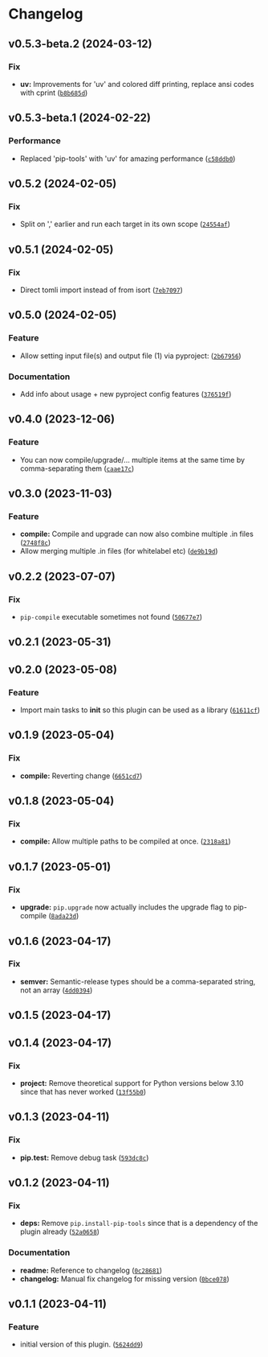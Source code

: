 # Changelog

<!--next-version-placeholder-->

## v0.5.3-beta.2 (2024-03-12)
### Fix
* **uv:** Improvements for 'uv' and colored diff printing, replace ansi codes with cprint ([`b8b685d`](https://github.com/educationwarehouse/edwh-pipcompile-plugin/commit/b8b685deed331b1eeac9d4fb9648cd997c1ea514))

## v0.5.3-beta.1 (2024-02-22)
### Performance
* Replaced 'pip-tools' with 'uv' for amazing performance ([`c58ddb0`](https://github.com/educationwarehouse/edwh-pipcompile-plugin/commit/c58ddb055c7230e5925a3250128f82a0ab0b346e))

## v0.5.2 (2024-02-05)
### Fix
* Split on ',' earlier and run each target in its own scope ([`24554af`](https://github.com/educationwarehouse/edwh-pipcompile-plugin/commit/24554af3e3c9760d577860524906420ea3ab5799))

## v0.5.1 (2024-02-05)
### Fix
* Direct tomli import instead of from isort ([`7eb7097`](https://github.com/educationwarehouse/edwh-pipcompile-plugin/commit/7eb709752ed5d6ce51e2bf488a084b24185e57ba))

## v0.5.0 (2024-02-05)
### Feature
* Allow setting input file(s) and output file (1) via pyproject: ([`2b67956`](https://github.com/educationwarehouse/edwh-pipcompile-plugin/commit/2b67956ae39c772ccc54f83d3b89d51ecad75110))

### Documentation
* Add info about usage + new pyproject config features ([`376519f`](https://github.com/educationwarehouse/edwh-pipcompile-plugin/commit/376519f7312920c9e2230074179a273cfaa91eb2))

## v0.4.0 (2023-12-06)
### Feature
* You can now compile/upgrade/... multiple items at the same time by comma-separating them ([`caae17c`](https://github.com/educationwarehouse/edwh-pipcompile-plugin/commit/caae17ce4017bcb7ca36ae312afee5d6b87b13c4))

## v0.3.0 (2023-11-03)
### Feature
* **compile:** Compile and upgrade can now also combine multiple .in files ([`2748f8c`](https://github.com/educationwarehouse/edwh-pipcompile-plugin/commit/2748f8cf06c0a5890a91827752c3871b12092a0e))
* Allow merging multiple .in files (for whitelabel etc) ([`de9b19d`](https://github.com/educationwarehouse/edwh-pipcompile-plugin/commit/de9b19d2368da47fbd36eeab01852e2d0ab5fd73))

## v0.2.2 (2023-07-07)

### Fix

* `pip-compile` executable sometimes not found ([`50677e7`](https://github.com/educationwarehouse/edwh-pipcompile-plugin/commit/50677e7da3e049cc823af43dd93652b0a1ec5048))

## v0.2.1 (2023-05-31)


## v0.2.0 (2023-05-08)
### Feature
* Import main tasks to __init__ so this plugin can be used as a library ([`61611cf`](https://github.com/educationwarehouse/edwh-pipcompile-plugin/commit/61611cf0f795221615e4e802bf8209280b1ef854))

## v0.1.9 (2023-05-04)
### Fix
* **compile:** Reverting change ([`6651cd7`](https://github.com/educationwarehouse/edwh-pipcompile-plugin/commit/6651cd77a07dfe9a7befee5bea39bfeff61ae061))

## v0.1.8 (2023-05-04)
### Fix
* **compile:** Allow multiple paths to be compiled at once. ([`2318a81`](https://github.com/educationwarehouse/edwh-pipcompile-plugin/commit/2318a81929ea2425845fb5569e018407a2a4cf52))

## v0.1.7 (2023-05-01)
### Fix
* **upgrade:** `pip.upgrade` now actually includes the upgrade flag to pip-compile ([`8ada23d`](https://github.com/educationwarehouse/edwh-pipcompile-plugin/commit/8ada23df192f3813a6628c0ca77169dadae058ca))

## v0.1.6 (2023-04-17)
### Fix
* **semver:** Semantic-release types should be a comma-separated string, not an array ([`4dd0394`](https://github.com/educationwarehouse/edwh-pipcompile-plugin/commit/4dd039434decb2ed8e2b1feff6a061f5bc49b4e3))

## v0.1.5 (2023-04-17)


## v0.1.4 (2023-04-17)
### Fix
* **project:** Remove theoretical support for Python versions below 3.10 since that has never worked ([`13f55b0`](https://github.com/educationwarehouse/edwh-pipcompile-plugin/commit/13f55b00cdc4f69c773c9771509e069dce2b8109))

## v0.1.3 (2023-04-11)
### Fix
* **pip.test:** Remove debug task ([`593dc8c`](https://github.com/educationwarehouse/edwh-pipcompile-plugin/commit/593dc8c4704dd17b519ae1bd8310938399d49b95))

## v0.1.2 (2023-04-11)
### Fix
* **deps:** Remove `pip.install-pip-tools` since that is a dependency of the plugin already ([`52a0658`](https://github.com/educationwarehouse/edwh-pipcompile-plugin/commit/52a0658d89e60bbc7a6ef972fc2638105090fa91))

### Documentation
* **readme:** Reference to changelog ([`0c28681`](https://github.com/educationwarehouse/edwh-pipcompile-plugin/commit/0c28681f36f56096cddf2cf0e7728a21b96fd42d))
* **changelog:** Manual fix changelog for missing version ([`0bce078`](https://github.com/educationwarehouse/edwh-pipcompile-plugin/commit/0bce078164b04ec93e26927294edf1a3daa76334))

## v0.1.1 (2023-04-11)
### Feature
* initial version of this plugin. ([`5624dd9`](https://github.com/educationwarehouse/edwh-pipcompile-plugin/commit/5624dd982dd0b1362616c2796209a1365fe966eb))
